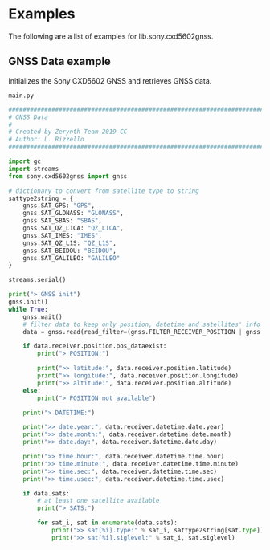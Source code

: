 # Examples

The following are a list of examples for lib.sony.cxd5602gnss.

## GNSS Data example


Initializes the Sony CXD5602 GNSS and retrieves GNSS data.



```main.py```

```python
################################################################################
# GNSS Data
#
# Created by Zerynth Team 2019 CC
# Author: L. Rizzello
###############################################################################

import gc
import streams
from sony.cxd5602gnss import gnss

# dictionary to convert from satellite type to string
sattype2string = {
    gnss.SAT_GPS: "GPS",
    gnss.SAT_GLONASS: "GLONASS",
    gnss.SAT_SBAS: "SBAS",
    gnss.SAT_QZ_L1CA: "QZ_L1CA",
    gnss.SAT_IMES: "IMES",
    gnss.SAT_QZ_L1S: "QZ_L1S",
    gnss.SAT_BEIDOU: "BEIDOU",
    gnss.SAT_GALILEO: "GALILEO"
}

streams.serial()

print("> GNSS init")
gnss.init()
while True:
    gnss.wait()
    # filter data to keep only position, datetime and satellites' info
    data = gnss.read(read_filter=(gnss.FILTER_RECEIVER_POSITION | gnss.FILTER_RECEIVER_DATETIME | gnss.FILTER_SATS_DATA))

    if data.receiver.position.pos_dataexist:
        print("> POSITION:")

        print(">> latitude:", data.receiver.position.latitude)
        print(">> longitude:", data.receiver.position.longitude)
        print(">> altitude:", data.receiver.position.altitude)
    else:
        print("> POSITION not available")

    print("> DATETIME:")

    print(">> date.year:", data.receiver.datetime.date.year)
    print(">> date.month:", data.receiver.datetime.date.month)
    print(">> date.day:", data.receiver.datetime.date.day)

    print(">> time.hour:", data.receiver.datetime.time.hour)
    print(">> time.minute:", data.receiver.datetime.time.minute)
    print(">> time.sec:", data.receiver.datetime.time.sec)
    print(">> time.usec:", data.receiver.datetime.time.usec)

    if data.sats:
        # at least one satellite available
        print("> SATS:")

        for sat_i, sat in enumerate(data.sats):
            print(">> sat[%i].type:" % sat_i, sattype2string[sat.type])
            print(">> sat[%i].siglevel:" % sat_i, sat.siglevel)


```
